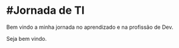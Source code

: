 # #Jornada de TI

Bem vindo a minha jornada no aprendizado e na profissão de Dev.

Seja bem vindo.



